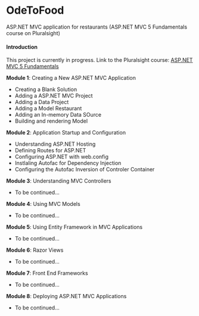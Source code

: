 # OdeToFood
ASP.NET MVC application for restaurants (ASP.NET MVC 5 Fundamentals course on Pluralsight)

#### Introduction
 This project is currently in progress. Link to the Pluralsight course: [ASP.NET MVC 5 Fundamentals](https://www.pluralsight.com/courses/aspdotnet-mvc5-fundamentals "ASP.NET MVC 5 Fundamentals") 

**Module 1**: Creating a New ASP.NET MVC Application
- Creating a Blank Solution
- Adding a ASP.NET MVC Project
- Adding a Data Project
- Adding a Model Restaurant
- Adding an In-memory Data SOurce
- Building and rendering Model

**Module 2**: Application Startup and Configuration
- Understanding ASP.NET Hosting
- Defining Routes for ASP.NET
- Configuring ASP.NET with web.config
- Instlaling Autofac for Dependency Injection
- Configuring the Autofac Inversion of Controler Container

**Module 3**: Understanding MVC Controllers
- To be continued... 

**Module 4**: Using MVC Models
- To be continued... 

**Module 5**: Using Entity Framework in MVC Applications
- To be continued... 

**Module 6**: Razor Views
- To be continued... 

**Module 7**: Front End Frameworks
- To be continued... 

**Module 8**: Deploying ASP.NET MVC Applications
- To be continued... 

